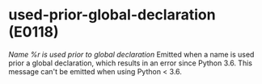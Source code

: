 # used-prior-global-declaration (E0118)

*Name %r is used prior to global declaration* Emitted when a name is
used prior a global declaration, which results in an error since Python
3.6. This message can't be emitted when using Python \< 3.6.
